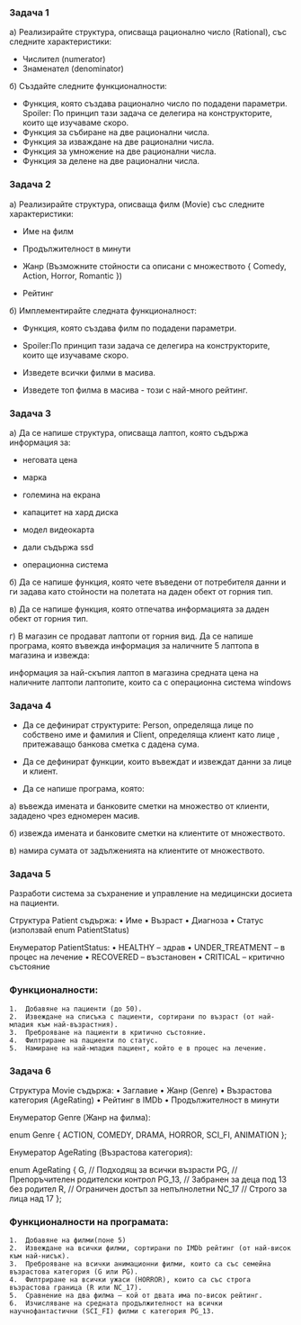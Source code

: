 ### Задача 1

а) Реализирайте структура, описваща рационално число (Rational), със следните характеристики:

- Числител (numerator)
- Знаменател (denominator)
  
б) Създайте следните функционалности:

- Функция, която създава рационално число по подадени параметри.
  Spoiler: По принцип тази задача се делегира на конструкторите, които ще изучаваме скоро.
- Функция за събиране на две рационални числа.
- Функция за изваждане на две рационални числа.
- Функция за умножение на две рационални числа.
- Функция за делене на две рационални числа.

### Задача 2 

а) Реализирайте структура, описваща филм (Movie) със следните характеристики:

- Име на филм

- Продължителност в минути

- Жанр (Възможните стойности са описани с 
множеството { Comedy, Action, Horror, Romantic })

- Рейтинг

б) Имплементирайте следната функционалност:


- Функция, която създава филм по подадени параметри. 

- Spoiler:По принцип тази задача се делегира на конструкторите,
които ще изучаваме скоро.

- Изведете всички филми в масива.

- Изведете топ филма в масива - този с най-много рейтинг.


### Задача 3 
а) Да се напише структура, описваща лаптоп, която съдържа информация за:

- неговата цена

- марка

- големина на екрана

- капацитет на хард диска

- модел видеокарта

- дали съдържа ssd

- операционна система

б) Да се напише функция, която чете въведени от потребителя данни и 
ги задава като стойности на полетата на даден обект от горния тип.

в) Да се напише функция, която отпечатва информацията за даден обект от горния тип.

г) В магазин се продават лаптопи от горния вид. Да се напише програма,
която въвежда информация за наличните 5 лаптопа в магазина и извежда:

информация за най-скъпия лаптоп в магазина
средната цена на наличните лаптопи
лаптопите, които са с операционна система windows

### Задача 4 
- Да се дефинират структурите: Person, определяща лице по собствено име и фамилия и Client,
определяща клиент като лице , притежаващо банкова сметка с дадена сума.

- Да се дефинират функции, които въвеждат и извеждат данни за лице и клиент.
  
- Да се напише програма, която:

а) въвежда имената и банковите сметки на множество от клиенти, зададено чрез едномерен масив.

б) извежда имената и банковите сметки на клиентите от множеството.

в) намира сумата от задълженията на клиентите от множеството.


### Задача 5

Разработи система за съхранение и управление на медицински досиета на пациенти.

Структура Patient съдържа:
	•	Име 
	•	Възраст 
	•	Диагноза 
	•	Статус (използвай enum PatientStatus)

Енумератор PatientStatus:
	•	HEALTHY – здрав
	•	UNDER_TREATMENT – в процес на лечение
	•	RECOVERED – възстановен
	•	CRITICAL – критично състояние

### Функционалности:
	1.	Добавяне на пациенти (до 50).
	2.	Извеждане на списъка с пациенти, сортирани по възраст (от най-младия към най-възрастния).
	3.	Преброяване на пациенти в критично състояние.
	4.	Филтриране на пациенти по статус.
	5.	Намиране на най-младия пациент, който е в процес на лечение.


### Задача 6


Структура Movie съдържа:
	•	Заглавие
	•	Жанр (Genre)
	•	Възрастова категория (AgeRating)
	•	Рейтинг в IMDb
	•	Продължителност в минути

Енумератор Genre (Жанр на филма):

enum Genre {
    ACTION,
    COMEDY,
    DRAMA,
    HORROR,
    SCI_FI,
    ANIMATION
};

Енумератор AgeRating (Възрастова категория):

enum AgeRating {
    G,     // Подходящ за всички възрасти
    PG,    // Препоръчителен родителски контрол
    PG_13, // Забранен за деца под 13 без родител
    R,     // Ограничен достъп за непълнолетни
    NC_17  // Строго за лица над 17
};

### Функционалности на програмата:
	1.	Добавяне на филми(поне 5)
	2.	Извеждане на всички филми, сортирани по IMDb рейтинг (от най-висок към най-нисък).
	3.	Преброяване на всички анимационни филми, които са със семейна възрастова категория (G или PG).
	4.	Филтриране на всички ужаси (HORROR), които са със строга възрастова граница (R или NC_17).
	5.	Сравнение на два филма – кой от двата има по-висок рейтинг.
	6.	Изчисляване на средната продължителност на всички научнофантастични (SCI_FI) филми с категория PG_13.